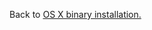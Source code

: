 
Back to [OS X binary installation.](https://github.com/shawnlaffan/biodiverse/wiki/OSX_binary_installation)